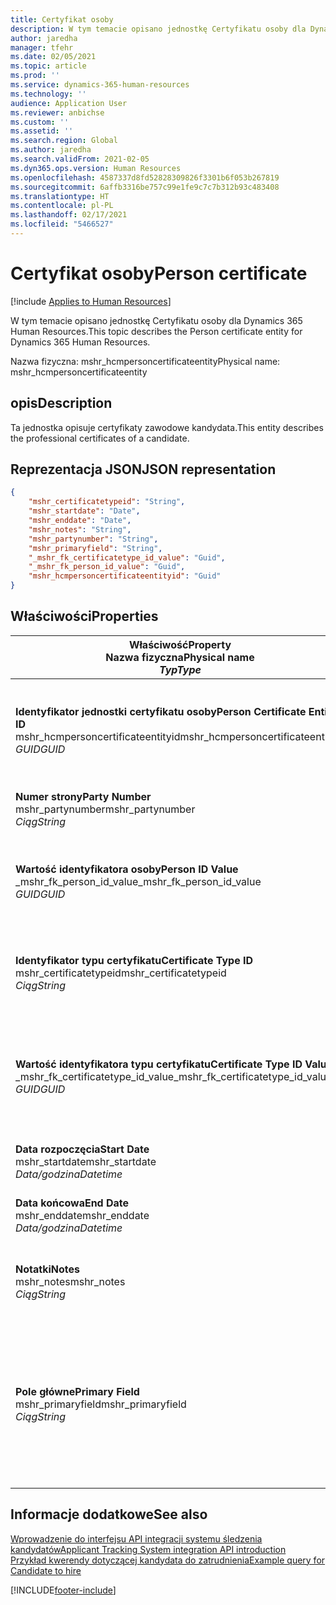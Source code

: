 ```yaml
---
title: Certyfikat osoby
description: W tym temacie opisano jednostkę Certyfikatu osoby dla Dynamics 365 Human Resources.
author: jaredha
manager: tfehr
ms.date: 02/05/2021
ms.topic: article
ms.prod: ''
ms.service: dynamics-365-human-resources
ms.technology: ''
audience: Application User
ms.reviewer: anbichse
ms.custom: ''
ms.assetid: ''
ms.search.region: Global
ms.author: jaredha
ms.search.validFrom: 2021-02-05
ms.dyn365.ops.version: Human Resources
ms.openlocfilehash: 4587337d8fd52828309826f3301b6f053b267819
ms.sourcegitcommit: 6affb3316be757c99e1fe9c7c7b312b93c483408
ms.translationtype: HT
ms.contentlocale: pl-PL
ms.lasthandoff: 02/17/2021
ms.locfileid: "5466527"
---
```

# <a name="person-certificate"></a><span data-ttu-id="eb834-103">Certyfikat osoby</span><span class="sxs-lookup"><span data-stu-id="eb834-103">Person certificate</span></span>

[!include [Applies to Human Resources](../includes/applies-to-hr.md)]

<span data-ttu-id="eb834-104">W tym temacie opisano jednostkę Certyfikatu osoby dla Dynamics 365 Human Resources.</span><span class="sxs-lookup"><span data-stu-id="eb834-104">This topic describes the Person certificate entity for Dynamics 365 Human Resources.</span></span>

<span data-ttu-id="eb834-105">Nazwa fizyczna: mshr_hcmpersoncertificateentity</span><span class="sxs-lookup"><span data-stu-id="eb834-105">Physical name: mshr_hcmpersoncertificateentity</span></span>

## <a name="description"></a><span data-ttu-id="eb834-106">opis</span><span class="sxs-lookup"><span data-stu-id="eb834-106">Description</span></span>

<span data-ttu-id="eb834-107">Ta jednostka opisuje certyfikaty zawodowe kandydata.</span><span class="sxs-lookup"><span data-stu-id="eb834-107">This entity describes the professional certificates of a candidate.</span></span>

## <a name="json-representation"></a><span data-ttu-id="eb834-108">Reprezentacja JSON</span><span class="sxs-lookup"><span data-stu-id="eb834-108">JSON representation</span></span>

```json
{
    "mshr_certificatetypeid": "String",
    "mshr_startdate": "Date",
    "mshr_enddate": "Date",
    "mshr_notes": "String",
    "mshr_partynumber": "String",
    "mshr_primaryfield": "String",
    "_mshr_fk_certificatetype_id_value": "Guid",
    "_mshr_fk_person_id_value": "Guid",
    "mshr_hcmpersoncertificateentityid": "Guid"
}
```

## <a name="properties"></a><span data-ttu-id="eb834-109">Właściwości</span><span class="sxs-lookup"><span data-stu-id="eb834-109">Properties</span></span>

| <span data-ttu-id="eb834-110">Właściwość</span><span class="sxs-lookup"><span data-stu-id="eb834-110">Property</span></span><br><span data-ttu-id="eb834-111">**Nazwa fizyczna**</span><span class="sxs-lookup"><span data-stu-id="eb834-111">**Physical name**</span></span><br><span data-ttu-id="eb834-112">**_Typ_**</span><span class="sxs-lookup"><span data-stu-id="eb834-112">**_Type_**</span></span> | <span data-ttu-id="eb834-113">Użycie</span><span class="sxs-lookup"><span data-stu-id="eb834-113">Use</span></span> | <span data-ttu-id="eb834-114">opis</span><span class="sxs-lookup"><span data-stu-id="eb834-114">Description</span></span> |
| --- | --- | --- |
| <span data-ttu-id="eb834-115">**Identyfikator jednostki certyfikatu osoby**</span><span class="sxs-lookup"><span data-stu-id="eb834-115">**Person Certificate Entity ID**</span></span><br><span data-ttu-id="eb834-116">mshr_hcmpersoncertificateentityid</span><span class="sxs-lookup"><span data-stu-id="eb834-116">mshr_hcmpersoncertificateentityid</span></span><br><span data-ttu-id="eb834-117">*GUID*</span><span class="sxs-lookup"><span data-stu-id="eb834-117">*GUID*</span></span> | <span data-ttu-id="eb834-118">Tylko do odczytu</span><span class="sxs-lookup"><span data-stu-id="eb834-118">Read-only</span></span><br><span data-ttu-id="eb834-119">Potrzebne</span><span class="sxs-lookup"><span data-stu-id="eb834-119">Required</span></span> | <span data-ttu-id="eb834-120">Wygenerowany przez system unikalny identyfikator dla rekordu jednostki certyfikatu osoby.</span><span class="sxs-lookup"><span data-stu-id="eb834-120">System-generated unique identifier for the person certificate entity record.</span></span> |
| <span data-ttu-id="eb834-121">**Numer strony**</span><span class="sxs-lookup"><span data-stu-id="eb834-121">**Party Number**</span></span><br><span data-ttu-id="eb834-122">mshr_partynumber</span><span class="sxs-lookup"><span data-stu-id="eb834-122">mshr_partynumber</span></span><br><span data-ttu-id="eb834-123">*Ciąg*</span><span class="sxs-lookup"><span data-stu-id="eb834-123">*String*</span></span> | <span data-ttu-id="eb834-124">Czytaj/zapisz</span><span class="sxs-lookup"><span data-stu-id="eb834-124">Read/write</span></span><br><span data-ttu-id="eb834-125">Potrzebne</span><span class="sxs-lookup"><span data-stu-id="eb834-125">Required</span></span> | <span data-ttu-id="eb834-126">Identyfikator strony (osoby) kandydata.</span><span class="sxs-lookup"><span data-stu-id="eb834-126">The party (person) ID of the candidate.</span></span> |
| <span data-ttu-id="eb834-127">**Wartość identyfikatora osoby**</span><span class="sxs-lookup"><span data-stu-id="eb834-127">**Person ID Value**</span></span><br><span data-ttu-id="eb834-128">_mshr_fk_person_id_value</span><span class="sxs-lookup"><span data-stu-id="eb834-128">_mshr_fk_person_id_value</span></span><br><span data-ttu-id="eb834-129">*GUID*</span><span class="sxs-lookup"><span data-stu-id="eb834-129">*GUID*</span></span> | <span data-ttu-id="eb834-130">Tylko do odczytu</span><span class="sxs-lookup"><span data-stu-id="eb834-130">Read-only</span></span><br><span data-ttu-id="eb834-131">Potrzebne</span><span class="sxs-lookup"><span data-stu-id="eb834-131">Required</span></span><br><span data-ttu-id="eb834-132">Klucz obcy: mshr_dirpersonentityid jednostki mshr_dirpersonentity</span><span class="sxs-lookup"><span data-stu-id="eb834-132">Foreign key: mshr_dirpersonentityid of mshr_dirpersonentity</span></span> | <span data-ttu-id="eb834-133">Wygenerowany przez system identyfikator rekordu jednostki strony (osoby).</span><span class="sxs-lookup"><span data-stu-id="eb834-133">The system-generated identifier of the party (person) entity record.</span></span> |
| <span data-ttu-id="eb834-134">**Identyfikator typu certyfikatu**</span><span class="sxs-lookup"><span data-stu-id="eb834-134">**Certificate Type ID**</span></span><br><span data-ttu-id="eb834-135">mshr_certificatetypeid</span><span class="sxs-lookup"><span data-stu-id="eb834-135">mshr_certificatetypeid</span></span><br><span data-ttu-id="eb834-136">*Ciąg*</span><span class="sxs-lookup"><span data-stu-id="eb834-136">*String*</span></span> | <span data-ttu-id="eb834-137">Czytaj/zapisz</span><span class="sxs-lookup"><span data-stu-id="eb834-137">Read/write</span></span><br><span data-ttu-id="eb834-138">Potrzebne</span><span class="sxs-lookup"><span data-stu-id="eb834-138">Required</span></span> |  <span data-ttu-id="eb834-139">Identyfikator typu certyfikatu zdefiniowanego w części Human Resources.</span><span class="sxs-lookup"><span data-stu-id="eb834-139">The identifier of the certificate type defined in Human Resources.</span></span> |
| <span data-ttu-id="eb834-140">**Wartość identyfikatora typu certyfikatu**</span><span class="sxs-lookup"><span data-stu-id="eb834-140">**Certificate Type ID Value**</span></span><br><span data-ttu-id="eb834-141">_mshr_fk_certificatetype_id_value</span><span class="sxs-lookup"><span data-stu-id="eb834-141">_mshr_fk_certificatetype_id_value</span></span><br><span data-ttu-id="eb834-142">*GUID*</span><span class="sxs-lookup"><span data-stu-id="eb834-142">*GUID*</span></span> | <span data-ttu-id="eb834-143">Tylko do odczytu</span><span class="sxs-lookup"><span data-stu-id="eb834-143">Read-only</span></span><br><span data-ttu-id="eb834-144">Potrzebne</span><span class="sxs-lookup"><span data-stu-id="eb834-144">Required</span></span><br><span data-ttu-id="eb834-145">Klucz obcy: mshr_hcmcertificatetypeentityid jednostki mshr_hcmcertificatetypeentity</span><span class="sxs-lookup"><span data-stu-id="eb834-145">Foreign key: mshr_hcmcertificatetypeentityid of mshr_hcmcertificatetypeentity</span></span> | <span data-ttu-id="eb834-146">Wygenerowany przez system unikalny identyfikator typu certyfikatu w powiązanej jednostce.</span><span class="sxs-lookup"><span data-stu-id="eb834-146">System-generated unique identifier of the certificate type in the associated entity.</span></span> |
| <span data-ttu-id="eb834-147">**Data rozpoczęcia**</span><span class="sxs-lookup"><span data-stu-id="eb834-147">**Start Date**</span></span><br><span data-ttu-id="eb834-148">mshr_startdate</span><span class="sxs-lookup"><span data-stu-id="eb834-148">mshr_startdate</span></span><br><span data-ttu-id="eb834-149">*Data/godzina*</span><span class="sxs-lookup"><span data-stu-id="eb834-149">*Datetime*</span></span> | <span data-ttu-id="eb834-150">Czytaj/zapisz</span><span class="sxs-lookup"><span data-stu-id="eb834-150">Read/write</span></span><br><span data-ttu-id="eb834-151">Potrzebne</span><span class="sxs-lookup"><span data-stu-id="eb834-151">Required</span></span> | <span data-ttu-id="eb834-152">Data wydania certyfikatu.</span><span class="sxs-lookup"><span data-stu-id="eb834-152">The date at which the certificate was issued.</span></span> |
| <span data-ttu-id="eb834-153">**Data końcowa**</span><span class="sxs-lookup"><span data-stu-id="eb834-153">**End Date**</span></span><br><span data-ttu-id="eb834-154">mshr_enddate</span><span class="sxs-lookup"><span data-stu-id="eb834-154">mshr_enddate</span></span><br><span data-ttu-id="eb834-155">*Data/godzina*</span><span class="sxs-lookup"><span data-stu-id="eb834-155">*Datetime*</span></span> | <span data-ttu-id="eb834-156">Czytaj/zapisz</span><span class="sxs-lookup"><span data-stu-id="eb834-156">Read/write</span></span><br><span data-ttu-id="eb834-157">Opcjonalny</span><span class="sxs-lookup"><span data-stu-id="eb834-157">Optional</span></span> | <span data-ttu-id="eb834-158">Data wygaśnięcia certyfikatu.</span><span class="sxs-lookup"><span data-stu-id="eb834-158">The date at which the certificate will expire.</span></span> |
| <span data-ttu-id="eb834-159">**Notatki**</span><span class="sxs-lookup"><span data-stu-id="eb834-159">**Notes**</span></span><br><span data-ttu-id="eb834-160">mshr_notes</span><span class="sxs-lookup"><span data-stu-id="eb834-160">mshr_notes</span></span><br><span data-ttu-id="eb834-161">*Ciąg*</span><span class="sxs-lookup"><span data-stu-id="eb834-161">*String*</span></span> | <span data-ttu-id="eb834-162">Czytaj/zapisz</span><span class="sxs-lookup"><span data-stu-id="eb834-162">Read/write</span></span><br><span data-ttu-id="eb834-163">Opcjonalny</span><span class="sxs-lookup"><span data-stu-id="eb834-163">Optional</span></span> | <span data-ttu-id="eb834-164">Notatki do użytku przez menedżerów zatrudniających i rekruterów.</span><span class="sxs-lookup"><span data-stu-id="eb834-164">Notes for use by hiring managers and recruiters.</span></span> |
| <span data-ttu-id="eb834-165">**Pole główne**</span><span class="sxs-lookup"><span data-stu-id="eb834-165">**Primary Field**</span></span><br><span data-ttu-id="eb834-166">mshr_primaryfield</span><span class="sxs-lookup"><span data-stu-id="eb834-166">mshr_primaryfield</span></span><br><span data-ttu-id="eb834-167">*Ciąg*</span><span class="sxs-lookup"><span data-stu-id="eb834-167">*String*</span></span> | <span data-ttu-id="eb834-168">Tylko do odczytu</span><span class="sxs-lookup"><span data-stu-id="eb834-168">Read-only</span></span><br><span data-ttu-id="eb834-169">Potrzebne</span><span class="sxs-lookup"><span data-stu-id="eb834-169">Required</span></span> |  <span data-ttu-id="eb834-170">Pole, które ma być używane jako identyfikator rekordu encji.</span><span class="sxs-lookup"><span data-stu-id="eb834-170">Field to be used as an identifier of the entity record.</span></span> <span data-ttu-id="eb834-171">Połączenie numeru strony, identyfikatora typu certyfikatu i daty rozpoczęcia.</span><span class="sxs-lookup"><span data-stu-id="eb834-171">Combination of party number, certificate type ID, and start date.</span></span> |

## <a name="see-also"></a><span data-ttu-id="eb834-172">Informacje dodatkowe</span><span class="sxs-lookup"><span data-stu-id="eb834-172">See also</span></span>

[<span data-ttu-id="eb834-173">Wprowadzenie do interfejsu API integracji systemu śledzenia kandydatów</span><span class="sxs-lookup"><span data-stu-id="eb834-173">Applicant Tracking System integration API introduction</span></span>](hr-admin-integration-ats-api-introduction.md)<br>
[<span data-ttu-id="eb834-174">Przykład kwerendy dotyczącej kandydata do zatrudnienia</span><span class="sxs-lookup"><span data-stu-id="eb834-174">Example query for Candidate to hire</span></span>](hr-admin-integration-ats-api-candidate-to-hire-example-query.md)



[!INCLUDE[footer-include](../includes/footer-banner.md)]